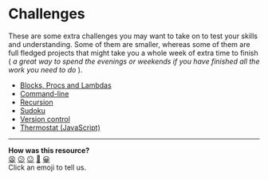 # Challenges

These are some extra challenges you may want to take on to test your skills and understanding. Some of them are smaller, whereas some of them are full fledged projects that might take you a whole week of extra time to finish ( _a great way to spend the evenings or weekends if you have finished all the work you need to do_ ).

- [Blocks, Procs and Lambdas](https://github.com/makersacademy/course/blob/main/challenges/blocks_procs_lambdas.md)
- [Command-line](https://github.com/makersacademy/course/blob/main/challenges/command_line_challenges.md)
- [Recursion](https://github.com/makersacademy/course/blob/main/challenges/recursion.md)
- [Sudoku](https://github.com/makersacademy/course/blob/main/challenges/sudoku.md)
- [Version control](https://github.com/makersacademy/course/blob/main/challenges/git_challenge.md)
- [Thermostat (JavaScript)](https://github.com/makersacademy/course/blob/main/challenges/thermostat.md)

<!-- BEGIN GENERATED SECTION DO NOT EDIT -->

---

**How was this resource?**  
[😫](https://airtable.com/shrUJ3t7KLMqVRFKR?prefill_Repository=course&prefill_File=challenges/challenges.md&prefill_Sentiment=😫) [😕](https://airtable.com/shrUJ3t7KLMqVRFKR?prefill_Repository=course&prefill_File=challenges/challenges.md&prefill_Sentiment=😕) [😐](https://airtable.com/shrUJ3t7KLMqVRFKR?prefill_Repository=course&prefill_File=challenges/challenges.md&prefill_Sentiment=😐) [🙂](https://airtable.com/shrUJ3t7KLMqVRFKR?prefill_Repository=course&prefill_File=challenges/challenges.md&prefill_Sentiment=🙂) [😀](https://airtable.com/shrUJ3t7KLMqVRFKR?prefill_Repository=course&prefill_File=challenges/challenges.md&prefill_Sentiment=😀)  
Click an emoji to tell us.

<!-- END GENERATED SECTION DO NOT EDIT -->
